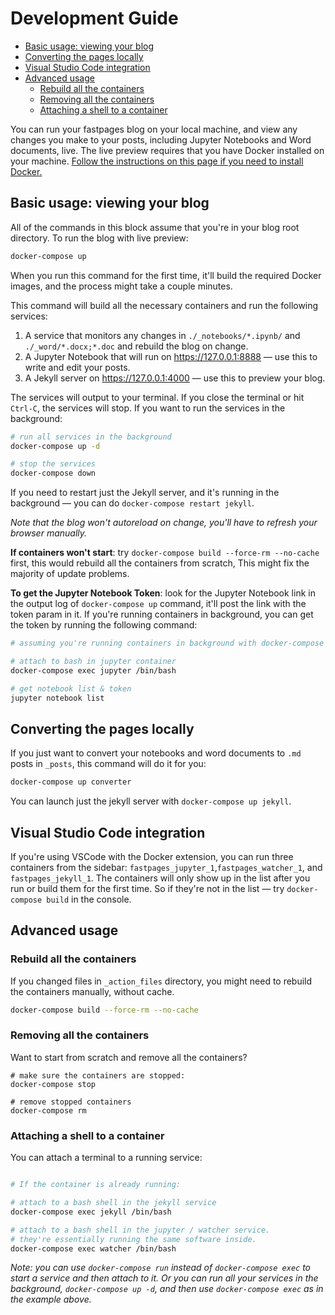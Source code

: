 # Development Guide

  - [Basic usage: viewing your blog](#basic-usage-viewing-your-blog)
  - [Converting the pages locally](#converting-the-pages-locally)
  - [Visual Studio Code integration](#visual-studio-code-integration)
  - [Advanced usage](#advanced-usage)
    - [Rebuild all the containers](#rebuild-all-the-containers)
    - [Removing all the containers](#removing-all-the-containers)
    - [Attaching a shell to a container](#attaching-a-shell-to-a-container)

You can run your fastpages blog on your local machine, and view any changes you make to your posts, including Jupyter Notebooks and Word documents, live.
The live preview requires that you have Docker installed on your machine. [Follow the instructions on this page if you need to install Docker.](https://www.docker.com/products/docker-desktop)

## Basic usage: viewing your blog

All of the commands in this block assume that you're in your blog root directory.
To run the blog with live preview:

```bash
docker-compose up
```

When you run this command for the first time, it'll build the required Docker images, and the process might take a couple minutes.

This command will build all the necessary containers and run the following services:
1. A service that monitors any changes in `./_notebooks/*.ipynb/` and `./_word/*.docx;*.doc` and rebuild the blog on change.
2. A Jupyter Notebook that will run on https://127.0.0.1:8888 — use this to write and edit your posts.
3. A Jekyll server on https://127.0.0.1:4000 — use this to preview your blog.

The services will output to your terminal. If you close the terminal or hit `Ctrl-C`, the services will stop.
If you want to run the services in the background:

```bash
# run all services in the background
docker-compose up -d

# stop the services
docker-compose down
```

If you need to restart just the Jekyll server, and it's running in the background — you can do `docker-compose restart jekyll`.

_Note that the blog won't autoreload on change, you'll have to refresh your browser manually._

**If containers won't start**: try `docker-compose build --force-rm --no-cache` first, this would rebuild all the containers from scratch, This might fix the majority of update problems.

**To get the Jupyter Notebook Token**: look for the Jupyter Notebook link in the output log of `docker-compose up` command, it'll post the link with the token param in it. If you're running containers in background, you can get the token by running the following command: 

```bash
# assuming you're running containers in background with docker-compose up -d

# attach to bash in jupyter container
docker-compose exec jupyter /bin/bash

# get notebook list & token
jupyter notebook list
```

## Converting the pages locally

If you just want to convert your notebooks and word documents to `.md` posts in `_posts`, this command will do it for you:

```bash
docker-compose up converter
```

You can launch just the jekyll server with `docker-compose up jekyll`.

## Visual Studio Code integration

If you're using VSCode with the Docker extension, you can run three containers from the sidebar: `fastpages_jupyter_1`,`fastpages_watcher_1`, and `fastpages_jekyll_1`.
The containers will only show up in the list after you run or build them for the first time. So if they're not in the list — try `docker-compose build` in the console.

## Advanced usage

### Rebuild all the containers
If you changed files in `_action_files` directory, you might need to rebuild the containers manually, without cache.

```bash
docker-compose build --force-rm --no-cache
```

### Removing all the containers
Want to start from scratch and remove all the containers?

```
# make sure the containers are stopped:
docker-compose stop

# remove stopped containers
docker-compose rm
```

### Attaching a shell to a container
You can attach a terminal to a running service:

```bash

# If the container is already running:

# attach to a bash shell in the jekyll service
docker-compose exec jekyll /bin/bash

# attach to a bash shell in the jupyter / watcher service.
# they're essentially running the same software inside.
docker-compose exec watcher /bin/bash
```

_Note: you can use `docker-compose run` instead of `docker-compose exec` to start a service and then attach to it.
Or you can run all your services in the background, `docker-compose up -d`, and then use `docker-compose exec` as in the example above._
